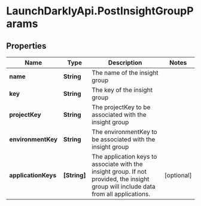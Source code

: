 # LaunchDarklyApi.PostInsightGroupParams

## Properties

Name | Type | Description | Notes
------------ | ------------- | ------------- | -------------
**name** | **String** | The name of the insight group | 
**key** | **String** | The key of the insight group | 
**projectKey** | **String** | The projectKey to be associated with the insight group | 
**environmentKey** | **String** | The environmentKey to be associated with the insight group | 
**applicationKeys** | **[String]** | The application keys to associate with the insight group. If not provided, the insight group will include data from all applications. | [optional] 



